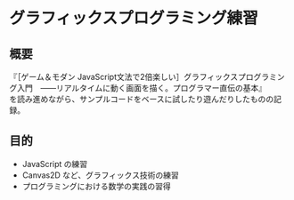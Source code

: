 # グラフィックスプログラミング練習

## 概要
『［ゲーム＆モダン JavaScript文法で2倍楽しい］グラフィックスプログラミング入門　——リアルタイムに動く画面を描く。プログラマー直伝の基本』  
を読み進めながら、サンプルコードをベースに試したり遊んだりしたものの記録。


## 目的
- JavaScript の練習
- Canvas2D など、グラフィックス技術の練習
- プログラミングにおける数学の実践の習得
